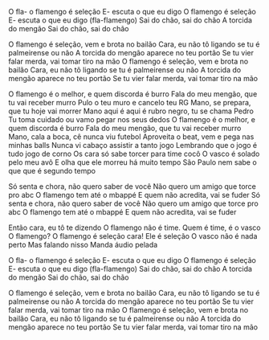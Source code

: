 O fla- o flamengo é seleção
E- escuta o que eu digo
O flamengo é seleção
E- escuta o que eu digo (fla-flamengo)
Sai do chão, sai do chão
A torcida do mengão
Sai do chão, sai do chão

O flamengo é seleção, vem e brota no bailão
Cara, eu não tô ligando se tu é palmeirense ou não
A torcida do mengão aparece no teu portão
Se tu vier falar merda, vai tomar tiro na mão
O flamengo é seleção, vem e brota no bailão
Cara, eu não tô ligando se tu é palmeirense ou não
A torcida do mengão aparece no teu portão
Se tu vier falar merda, vai tomar tiro na mão

O flamengo é o melhor, e quem discorda é burro
Fala do meu mengão, que tu vai receber murro
Pulo o teu muro e cancelo teu RG
Mano, se prepara, que tu hoje vai morrer
Mano aqui é aqui é rubro negro, tu se chama Pedro
Tu toma cuidado ou vamo pegar nos seus dedos
O flamengo é o melhor, e quem discorda é burro
Fala do meu mengão, que tu vai receber murro
Mano, cala a boca, cê nunca viu futebol
Aproveita o beat, vem e pega nas minhas balls
Nunca vi cabaço assistir a tanto jogo
Lembrando que o jogo é tudo jogo de corno
Os cara só sabe torcer para time cocô
O vasco é solado pelo meu avô
E olha que ele morreu há muito tempo
São Paulo nem sabe o que que é segundo tempo

Só senta e chora, não quero saber de você
Não quero um amigo que torce pro abc
O flamengo tem até o mbappé
E quem não acredita, vai se fuder
Só senta e chora, não quero saber de você
Não quero um amigo que torce pro abc
O flamengo tem até o mbappé
E quem não acredita, vai se fuder

Então cara, eu tô te dizendo
O flamengo não é time. Quem é time, é o vasco
O flamengo? O flamengo é seleção cara!
Ele é seleção
O vasco não é nada perto
Mas falando nisso
Manda áudio pelada

O fla- o flamengo é seleção
E- escuta o que eu digo
O flamengo é seleção
E- escuta o que eu digo (fla-flamengo)
Sai do chão, sai do chão
A torcida do mengão
Sai do chão, sai do chão

O flamengo é seleção, vem e brota no bailão
Cara, eu não tô ligando se tu é palmeirense ou não
A torcida do mengão aparece no teu portão
Se tu vier falar merda, vai tomar tiro na mão
O flamengo é seleção, vem e brota no bailão
Cara, eu não tô ligando se tu é palmeirense ou não
A torcida do mengão aparece no teu portão
Se tu vier falar merda, vai tomar tiro na mão
